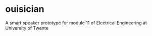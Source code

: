 # ouisician
A smart speaker prototype for module 11 of Electrical Engineering at University of Twente
